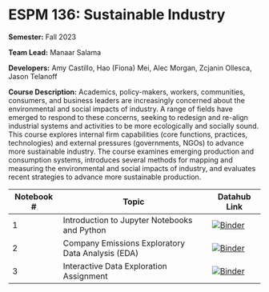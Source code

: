 # ESPM 136: Sustainable Industry

**Semester:** Fall 2023

**Team Lead:** Manaar Salama

**Developers:** Amy Castillo, Hao (Fiona) Mei, Alec Morgan, Zcjanin Ollesca, Jason Telanoff

**Course Description:** Academics, policy-makers, workers, communities, consumers, and business leaders are increasingly concerned about the environmental and social impacts of industry. A range of fields have emerged to respond to these concerns, seeking to redesign and re-align industrial systems and activities to be more ecologically and socially sound. This course explores internal firm capabilities (core functions, practices, technologies) and external pressures (governments, NGOs) to advance more sustainable industry. The course examines emerging production and consumption systems, introduces several methods for mapping and measuring the environmental and social impacts of industry, and evaluates recent strategies to advance more sustainable production.

| Notebook # | Topic                                               | Datahub Link                                                                                                                                                                                                                                              |
|------------|-----------------------------------------------------|-----------------------------------------------------------------------------------------------------------------------------------------------------------------------------------------------------------------------------------------------------------|
| 1          | Introduction to Jupyter Notebooks and Python | [![Binder](https://img.shields.io/badge/Launch-UCB%20Datahub-blue.svg)](https://datahub.berkeley.edu/hub/user-redirect/git-pull?repo=https%3A%2F%2Fgithub.com%2Fds-modules%2FESPM-136&urlpath=tree%2FESPM-136%2Fnb1-intro%2FESPM-136_Notebook1_Intro.ipynb&branch=main) |
| 2          | Company Emissions Exploratory Data Analysis (EDA)                        | [![Binder](https://img.shields.io/badge/Launch-UCB%20Datahub-blue.svg)](https://datahub.berkeley.edu/hub/user-redirect/git-pull?repo=https%3A%2F%2Fgithub.com%2Fds-modules%2FESPM-136&urlpath=tree%2FESPM-136%2Fnb2-eda%2FESPM-136_Notebook2_EDA.ipynb&branch=main) |
| 3          | Interactive Data Exploration Assignment                         | [![Binder](https://img.shields.io/badge/Launch-UCB%20Datahub-blue.svg)](https://datahub.berkeley.edu/hub/user-redirect/git-pull?repo=https%3A%2F%2Fgithub.com%2Fds-modules%2FESPM-136&urlpath=tree%2FESPM-136%2Fnb3-assignment%2FESPM-136_Notebook3_Assignment.ipynb&branch=main) |
